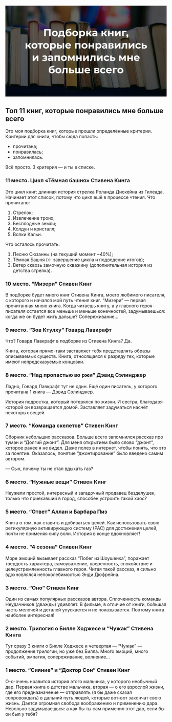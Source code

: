 ![preview.jpg](00_preview.webp)

## Топ 11 книг, которые понравились мне больше всего

Это моя подборка книг, которые прошли определённые критерии. Критерии для книги, чтобы сюда попасть:

- прочитана;
- понравилась;
- запомнилась.

Всё просто. 3 критерия ― и ты в списке.

### 11 место. Цикл «Тёмная башня» Стивена Кинга

Это цикл книг: длинная история стрелка Роланда Дискейна из Гилеада.
Начинает этот список, потому что цикл ешё в процессе чтения.
Что прочитано:

1. Стрелок;
2. Извлечение троих;
3. Бесплодные земли;
4. Колдун и кристалл;
5. Волки Кальи.

Что осталось прочитать:

1. Песню Сюзанны (на текущий момент ~40%);
2. Тёмная Башня (<- завершение цикла и подведение итогов);
3. Ветер сквозь замочную скважину (дополнительная история из детства стрелка).

### 10 место. “Мизери” Стивен Кинг

В подборке будет много книг Стивена Кинга, моего любимого писателя, с которого и начался мой путь чтения книг.
“Мизери” — первая прочитанная мною книга.
Когда читаешь книгу, а у главного героя-писателя остается все меньше и меньше конечностей, задумываешься: когда же он будет жить дальше?
Сопереживание...

### 9 место. “Зов Ктулху” Говард Лавкрафт

Что? Говард Лавкрафт в подборке из Стивена Кинга? Да.

Книга, которая прямо-таки заставляет тебя представлять образы описываемых существ.
Книга, относящаяся к разряду тех, которые имеют непредсказуемые концовки.

### 8 место. “Над пропастью во ржи” Дэвид Сэлинджер

Ладно, Говард Лавкрафт тут не один. Ещё один писатель, у которого прочитана 1 книга ― Дэвид Сэлинджер.

История подростка, который потерялся по жизни.
И сестра, благодаря которой он возвращается домой.
Заставляет задуматься насчёт некоторых вещей.

### 7 место. “Команда скелетов” Стивен Кинг

Сборник небольших рассказов.
Больше всего запомнился рассказ про туман и “Долгий джонт”.
Для меня открытием было слово “джонт”, которое ранее я не видел.
Даже полез в интернет, чтобы понять, что это за понятие.
Оказалось, понятие “джонтирование” было введено самим автором.

― Сын, почему ты не стал вдыхать газ?

### 6 место. “Нужные вещи” Стивен Кинг

Неужели простой, интересный и загадочный продавец безделушек, только что приехавший в город, способен устроить такой хаос?

### 5 место. “Ответ” Аллан и Барбара Пиз

Книга о том, как ставить и добиваться целей.
Как использовать свою ретикулярную активирующую систему (РАС) для достижения целей, почти не применяя силу воли.
История в конце вдохновляет!

### 4 место. “4 сезона” Стивен Кинг

Море эмоций вызывает рассказ “Побег из Шоушенка”, поражает твердость характера, самоуважение, уверенность, спокойствие и целеустремленность главного героя.
Читая такой рассказ, я сильно вдохновлялся непоколебимостью Энди Дюфрейна.

### 3 место. “Оно” Стивен Кинг

Один из самых популярных рассказов автора.
Сплоченность команды Неудачников (дважды) удивляет.
В фильме, в отличие от книги, бо́льшая часть мелочей и деталей упускается и не показывается.
Поэтому книга наиболее интересная!

### 2 место. Трилогия о Билле Ходжесе и “Чужак” Стивена Кинга

Тут сразу 3 книги о Билле Ходжесе и четвертая — “Чужак” — продолжение трилогии, но уже без Билла.
Много эмоций, много событий, эмпатия, сопереживание, волнение...

### 1 место. “Сияние” и “Доктор Сон” Стивен Кинг

О-о-очень нравится история этого мальчика, у которого необычный дар.
Первая книга о детстве мальчика, вторая — о его взрослой жизни, где его предназначение — отправлять (я бы даже сказал сопровождать) в дальний путь людей, которые вот-вот закончат свою жизнь.
Дается огромная свобода воображению и применению дара.
Невольно задумываешься: а как бы ты сам применил этот дар, если бы он был у тебя?
